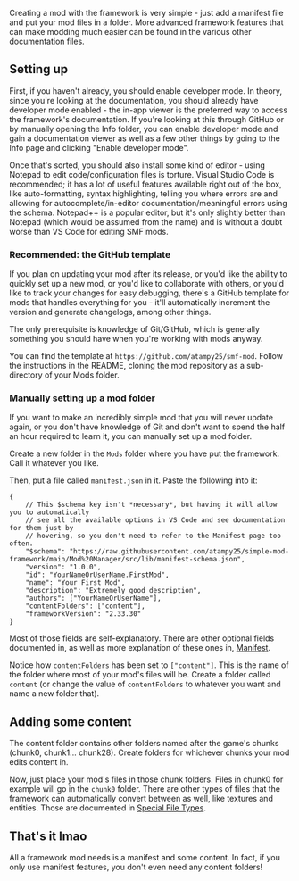 Creating a mod with the framework is very simple - just add a manifest file and put your mod files in a folder. More advanced framework features that can make modding much easier can be found in the various other documentation files.

## Setting up

First, if you haven't already, you should enable developer mode. In theory, since you're looking at the documentation, you should already have developer mode enabled - the in-app viewer is the preferred way to access the framework's documentation. If you're looking at this through GitHub or by manually opening the Info folder, you can enable developer mode and gain a documentation viewer as well as a few other things by going to the Info page and clicking "Enable developer mode".

Once that's sorted, you should also install some kind of editor - using Notepad to edit code/configuration files is torture. Visual Studio Code is recommended; it has a lot of useful features available right out of the box, like auto-formatting, syntax highlighting, telling you where errors are and allowing for autocomplete/in-editor documentation/meaningful errors using the schema. Notepad++ is a popular editor, but it's only slightly better than Notepad (which would be assumed from the name) and is without a doubt worse than VS Code for editing SMF mods.

### Recommended: the GitHub template

If you plan on updating your mod after its release, or you'd like the ability to quickly set up a new mod, or you'd like to collaborate with others, or you'd like to track your changes for easy debugging, there's a GitHub template for mods that handles everything for you - it'll automatically increment the version and generate changelogs, among other things.

The only prerequisite is knowledge of Git/GitHub, which is generally something you should have when you're working with mods anyway.

You can find the template at `https://github.com/atampy25/smf-mod`. Follow the instructions in the README, cloning the mod repository as a sub-directory of your Mods folder.

### Manually setting up a mod folder

If you want to make an incredibly simple mod that you will never update again, or you don't have knowledge of Git and don't want to spend the half an hour required to learn it, you can manually set up a mod folder.

Create a new folder in the `Mods` folder where you have put the framework. Call it whatever you like.

Then, put a file called `manifest.json` in it. Paste the following into it:

```jsonc
{
	// This $schema key isn't *necessary*, but having it will allow you to automatically
	// see all the available options in VS Code and see documentation for them just by
	// hovering, so you don't need to refer to the Manifest page too often.
	"$schema": "https://raw.githubusercontent.com/atampy25/simple-mod-framework/main/Mod%20Manager/src/lib/manifest-schema.json",
	"version": "1.0.0",
	"id": "YourNameOrUserName.FirstMod",
	"name": "Your First Mod",
	"description": "Extremely good description",
	"authors": ["YourNameOrUserName"],
	"contentFolders": ["content"],
	"frameworkVersion": "2.33.30"
}
```

Most of those fields are self-explanatory. There are other optional fields documented in, as well as more explanation of these ones in, [Manifest](Manifest.md).

Notice how `contentFolders` has been set to `["content"]`. This is the name of the folder where most of your mod's files will be. Create a folder called `content` (or change the value of `contentFolders` to whatever you want and name a new folder that).

## Adding some content

The content folder contains other folders named after the game's chunks (chunk0, chunk1... chunk28). Create folders for whichever chunks your mod edits content in.

Now, just place your mod's files in those chunk folders. Files in chunk0 for example will go in the `chunk0` folder. There are other types of files that the framework can automatically convert between as well, like textures and entities. Those are documented in [Special File Types](<Special File Types.md>).

## That's it lmao

All a framework mod needs is a manifest and some content. In fact, if you only use manifest features, you don't even need any content folders!
